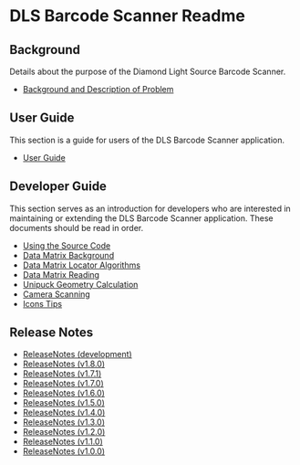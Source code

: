 DLS Barcode Scanner Readme
==========================

Background
----------
Details about the purpose of the Diamond Light Source Barcode Scanner.

* [Background and Description of Problem](docs/problem.md)

User Guide
----------
This section is a guide for users of the DLS Barcode Scanner application.

* [User Guide](docs/user-guide.md)


Developer Guide
---------------
This section serves as an introduction for developers who are interested in maintaining or extending the DLS Barcode Scanner application. These documents should be read in order.

* [Using the Source Code](docs/code.md)
* [Data Matrix Background](docs/datamatrix.md)
* [Data Matrix Locator Algorithms](docs/datamatrix-locator.md)
* [Data Matrix Reading](docs/datamatrix-reader.md)
* [Unipuck Geometry Calculation](docs/unipuck.md)
* [Camera Scanning](docs/scanning.md)
* [Icons Tips](docs/icons_tips.md)

Release Notes
-------------
* [ReleaseNotes (development)](docs/release-notes/release-notes-dev.md)
* [ReleaseNotes (v1.8.0)](docs/release-notes/release-notes-v1_8_0.md)
* [ReleaseNotes (v1.7.1)](docs/release-notes/release-notes-v1_7_1.md)
* [ReleaseNotes (v1.7.0)](docs/release-notes/release-notes-v1_7_0.md)
* [ReleaseNotes (v1.6.0)](docs/release-notes/release-notes-v1_6_0.md)
* [ReleaseNotes (v1.5.0)](docs/release-notes/release-notes-v1_5_0.md)
* [ReleaseNotes (v1.4.0)](docs/release-notes/release-notes-v1_4_0.md)
* [ReleaseNotes (v1.3.0)](docs/release-notes/release-notes-v1_3_0.md)
* [ReleaseNotes (v1.2.0)](docs/release-notes/release-notes-v1_2_0.md)
* [ReleaseNotes (v1.1.0)](docs/release-notes/release-notes-v1_1_0.md)
* [ReleaseNotes (v1.0.0)](docs/release-notes/release-notes-v1_0_0.md)
